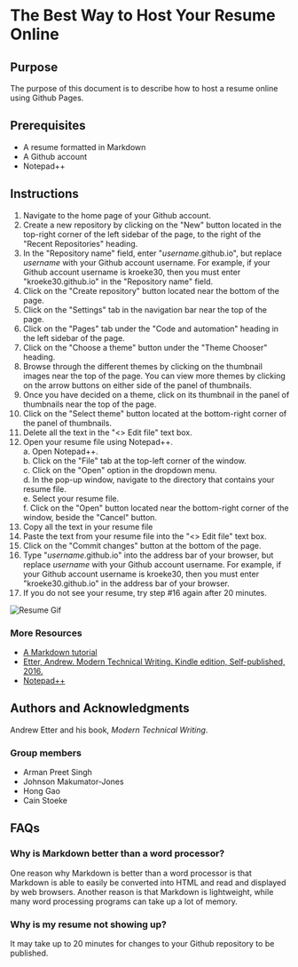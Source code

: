 # The Best Way to Host Your Resume Online

## Purpose 
The purpose of this document is to describe how to host a resume online using Github Pages.

## Prerequisites
- A resume formatted in Markdown
- A Github account
- Notepad++

## Instructions
1. Navigate to the home page of your Github account.
2. Create a new repository by clicking on the "New" button located in the top-right corner of the left sidebar of the page, to the right of the "Recent Repositories" heading.
3. In the "Repository name" field, enter "_username_.github.io", but replace _username_ with your Github account username. For example, if your Github account username is kroeke30, then you must enter "kroeke30.github.io" in the "Repository name" field.
4. Click on the "Create repository" button located near the bottom of the page.
5. Click on the "Settings" tab in the navigation bar near the top of the page.
6. Click on the "Pages" tab under the "Code and automation" heading in the left sidebar of the page.
7. Click on the "Choose a theme" button under the "Theme Chooser" heading.
8. Browse through the different themes by clicking on the thumbnail images near the top of the page. You can view more themes by clicking on the arrow buttons on either side of the panel of thumbnails.
9. Once you have decided on a theme, click on its thumbnail in the panel of thumbnails near the top of the page.
10. Click on the "Select theme" button located at the bottom-right corner of the panel of thumbnails.
11. Delete all the text in the "<> Edit file" text box.
12. Open your resume file using Notepad++.  
    a. Open Notepad++.  
    b. Click on the "File" tab at the top-left corner of the window.  
    c. Click on the "Open" option in the dropdown menu.  
    d. In the pop-up window, navigate to the directory that contains your resume file.  
    e. Select your resume file.  
    f. Click on the "Open" button located near the bottom-right corner of the window, beside the "Cancel" button.  
13. Copy all the text in your resume file
14. Paste the text from your resume file into the "<> Edit file" text box.
15. Click on the "Commit changes" button at the bottom of the page.
16. Type "_username_.github.io" into the address bar of your browser, but replace _username_ with your Github account username. For example, if your Github account username is kroeke30, then you must enter "kroeke30.github.io" in the address bar of your browser.
17. If you do not see your resume, try step #16 again after 20 minutes.

![Resume Gif](https://kroeke30.github.io/resumegif.gif)

### More Resources
- [A Markdown tutorial](https://www.markdowntutorial.com/)
- [Etter, Andrew. Modern Technical Writing. Kindle edition, Self-published, 2016.](https://www.amazon.ca/Modern-Technical-Writing-Introduction-Documentation-ebook/dp/B01A2QL9SS)
- [Notepad++](https://notepad-plus-plus.org/)

## Authors and Acknowledgments
Andrew Etter and his book, _Modern Technical Writing_.

### Group members
- Arman Preet Singh
- Johnson Makumator-Jones
- Hong Gao
- Cain Stoeke

## FAQs
### Why is Markdown better than a word processor?
One reason why Markdown is better than a word processor is that Markdown is able to easily be converted into HTML and read and displayed by web browsers. Another reason is that Markdown is lightweight, while many word processing programs can take up a lot of memory.
### Why is my resume not showing up?
It may take up to 20 minutes for changes to your Github repository to be published.
